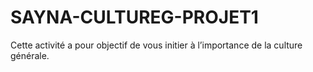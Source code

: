 # SAYNA-CULTUREG-PROJET1
Cette activité a pour objectif de vous initier à l’importance de la culture générale.  

